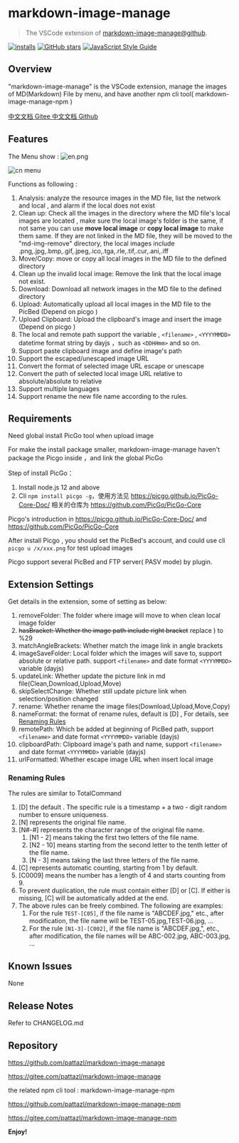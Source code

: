 # markdown-image-manage

> The VSCode extension of  [markdown-image-manage@github](https://github.com/pattazl/markdown-image-manage/).

[![installs](https://img.shields.io/vscode-marketplace/d/AustinYoung.markdown-image-manage.svg?style=flat-square)](https://marketplace.visualstudio.com/items?itemName=AustinYoung.markdown-image-manage)
[![GitHub stars](https://img.shields.io/github/stars/pattazl/markdown-image-manage.svg?style=flat-square&label=github%20stars)](https://github.com/pattazl/markdown-image-manage)
[![JavaScript Style Guide](https://img.shields.io/badge/code_style-standard-brightgreen.svg?style=flat-square)](https://standardjs.com)

## Overview

 "markdown-image-manage"  is the VSCode extension, manage the images of MD(Markdown) File by menu, and have another npm cli tool( markdown-image-manage-npm )

 [中文文档 Gitee ](https://gitee.com/pattazl/markdown-image-manage)  [中文文档 Github](https://github.com/pattazl/markdown-image-manage/blob/main/README_ZH.md)

## Features

The Menu show :
![en.png](https://s2.loli.net/2022/10/19/jqBMm62zShfPHex.png)

![cn menu](https://s2.loli.net/2022/10/19/YoX2rpUWaHgezPi.png)

Functions as following :

1. Analysis: analyze the resource images in the MD file, list the network and local , and alarm if the local does not exist
2. Clean up: Check all the images in the directory where the MD file's local images are located , make sure the local image's folder is the same, if not same you can use **move local image**  or **copy local image** to make them same. If they are not linked in the MD file, they will be moved to the "md-img-remove" directory, the local images include .png,.jpg,.bmp,.gif,.jpeg,.ico,.tga,.rle,.tif,.cur,.ani,.iff
3. Move/Copy: move or copy all local images in the MD file to the defined directory
4. Clean up the invalid local image:  Remove the link that the local image not exist.
5. Download: Download all network images in the MD file to the defined directory
6. Upload: Automatically upload all local images in the MD file to the PicBed (Depend on picgo )
7. Upload Clipboard: Upload the clipboard's image and insert the image  (Depend on picgo )
8. The local and remote path support the variable ,  `<filename>` , `<YYYYMMDD>`  datetime format string by dayjs ，such as `<DDHHmm>` and so on.
9. Support paste clipboard image and define image's path
10. Support the escaped/unescaped image URL
11. Convert the format of selected image URL escape or unescape
12. Convert the path of selected local image URL relative to absolute/absolute to relative
13. Support multiple languages
14. Support rename the new file name according to the rules.

## Requirements

Need global install PicGo tool when upload image

For make the install package smaller, markdown-image-manage haven't package the Picgo inside ，and link the global PicGo

Step of install PicGo：

1. Install node.js 12 and above
2. Cli  `npm install picgo -g`，使用方法见  https://picgo.github.io/PicGo-Core-Doc/ 相关的仓库为 https://github.com/PicGo/PicGo-Core

Picgo's introduction in  https://picgo.github.io/PicGo-Core-Doc/  and  https://github.com/PicGo/PicGo-Core

After install Picgo , you should set the PicBed's account, and could use cli `picgo u /x/xxx.png` for test upload images

Picgo support several PicBed and  FTP server( PASV mode) by plugin.

## Extension Settings

Get details in the extension, some of setting as below:

1. removeFolder: The folder where image will move to when clean local image folder
2. ~~hasBracket: Whether the image path include right bracket~~   replace ) to %29 
3. matchAngleBrackets: Whether match the image link in angle brackets
4. imageSaveFolder: Local folder which the images will save to, support absolute or relative path. support `<filename>` and date format `<YYYYMMDD>` variable (dayjs)
5. updateLink: Whether update the picture link in md file(Clean,Download,Upload,Move)
6. skipSelectChange: Whether still update picture link when selection/position changed
7. rename: Whether rename the image files(Download,Upload,Move,Copy)
8. nameFormat: the format of rename rules, default is [D] ,  For details, see  [Renaming Rules](#Renaming-Rules)
9. remotePath: Which be added at beginning of PicBed path, support `<filename>` and date format `<YYYYMMDD>` variable (dayjs)
10. clipboardPath: Clipboard image's path and name, support `<filename>` and date format `<YYYYMMDD>` variable (dayjs)
11. urlFormatted: Whether escape image URL when insert local image


### Renaming Rules

The rules are similar to TotalCommand

1. [D] the default . The specific rule is a timestamp + a two - digit random number to ensure uniqueness.
2. [N] represents the original file name.
3. [N#-#] represents the character range of the original file name.
   1. [N1 - 2] means taking the first two letters of the file name.
   2. [N2 - 10] means starting from the second letter to the tenth letter of the file name.
   3. [N - 3] means taking the last three letters of the file name.
4. [C] represents automatic counting, starting from 1 by default.
5. [C0009] means the number has a length of 4 and starts counting from 9.
6. To prevent duplication, the rule must contain either [D] or [C]. If  either is missing, [C] will be automatically added at the end.
7. The above rules can be freely combined. The following are examples:
   1. For the rule `TEST-[C05]`, if the file name is "ABCDEF.jpg," etc., after modification, the file name will be TEST-05.jpg,TEST-06.jpg, ...
   2. For the rule `[N1-3]-[C002]`, if the file name is "ABCDEF.jpg,", etc.,  after modification, the file names will be ABC-002.jpg, ABC-003.jpg, ...

## Known Issues

None

## Release Notes

Refer to CHANGELOG.md

## Repository

https://github.com/pattazl/markdown-image-manage

https://gitee.com/pattazl/markdown-image-manage

the related npm cli tool : markdown-image-manage-npm

https://github.com/pattazl/markdown-image-manage-npm

https://gitee.com/pattazl/markdown-image-manage-npm

**Enjoy!**
